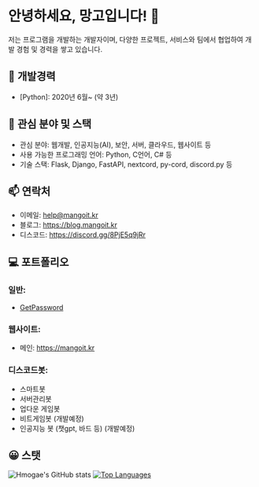 # 안녕하세요, 망고입니다! 👋
저는 프로그램을 개발하는 개발자이며, 다양한 프로젝트, 서비스와 팀에서 협업하여 개발 경험 및 경력을 쌓고 있습니다. 

## 💼 개발경력
- [Python]: 2020년 6월~ (약 3년)

## 🌱 관심 분야 및 스택
- 관심 분야: 웹개발, 인공지능(AI), 보안, 서버, 클라우드, 웹사이트 등
- 사용 가능한 프로그래밍 언어: Python, C언어, C# 등
- 기술 스택: Flask, Django, FastAPI, nextcord, py-cord, discord.py 등

## 📫 연락처
- 이메일: help@mangoit.kr
- 블로그: https://blog.mangoit.kr
- 디스코드: https://discord.gg/8PjE5q9jRr
  
## 💻 포트폴리오
### 일반:
- [GetPassword](https://github.com/hmogae/getpwd)
### 웹사이트:
- 메인: https://mangoit.kr
### 디스코드봇:
-  스마트봇
- 서버관리봇
- 업다운 게임봇
- 비트게임봇 (개발예정)
- 인공지능 봇 (챗gpt, 바드 등) (개발예정)

## 😀 스탯
![Hmogae's GitHub stats](https://github-readme-stats.vercel.app/api?username=hmogae&show_icons=true)
[![Top Languages](https://github-readme-stats.vercel.app/api/top-langs/?username=hmogae&layout=compact)](https://github.com/hmogae/github-readme-stats)
